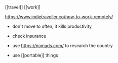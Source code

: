 [[travel]]
[[work]]

https://www.indietraveller.co/how-to-work-remotely/
- don't move to often, it kills productivity
- check insurance

- use https://nomads.com/ to research the country
- use [[portable]] things